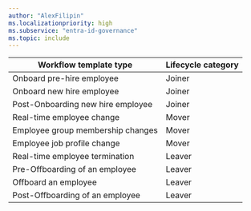 ```yaml
---
author: "AlexFilipin"
ms.localizationpriority: high
ms.subservice: "entra-id-governance"
ms.topic: include
---
```


<!-- markdownlint-disable MD041-->

<!-- This include file is currently referenced by the following docs:
1. https://learn.microsoft.com/en-us/graph/api/resources/identitygovernance-lifecycleworkflows-overview
2. https://learn.microsoft.com/en-us/graph/api/resources/identitygovernance-workflowtemplate
-->

| Workflow template type          | Lifecycle category |
|---------------------------------|--------------------|
| Onboard pre-hire employee       | Joiner             |
| Onboard new hire employee       | Joiner             |
| Post-Onboarding new hire employee       | Joiner             |
| Real-time employee change       | Mover             |
| Employee group membership changes      | Mover             |
| Employee job profile change       | Mover             |
| Real-time employee termination  | Leaver             |
| Pre-Offboarding of an employee  | Leaver             |
| Offboard an employee            | Leaver             |
| Post-Offboarding of an employee | Leaver             |